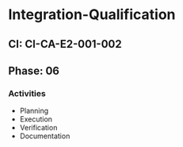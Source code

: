 # Integration-Qualification

## CI: CI-CA-E2-001-002
## Phase: 06

### Activities
- Planning
- Execution
- Verification
- Documentation
